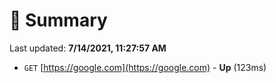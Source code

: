 # 📖 Summary
Last updated: **7/14/2021, 11:27:57 AM**

- `GET` [https://google.com](https://google.com) - **Up** (123ms)
